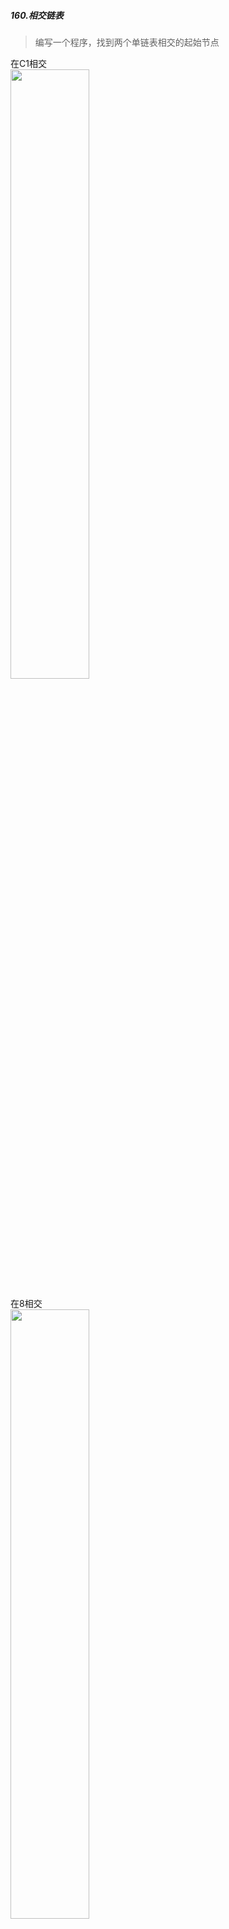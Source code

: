 ##### 160.相交链表
> 编写一个程序，找到两个单链表相交的起始节点

在C1相交    
<img src="https://assets.leetcode-cn.com/aliyun-lc-upload/uploads/2018/12/14/160_statement.png" width = "50%" height = "50%" alt="" align=center />

在8相交  
<img src="https://assets.leetcode-cn.com/aliyun-lc-upload/uploads/2018/12/14/160_example_1.png" width = "50%" height = "50%" alt="" align=center />

不相交  
<img src="https://assets.leetcode-cn.com/aliyun-lc-upload/uploads/2018/12/14/160_example_3.png" width = "30%" height = "30%" alt="" align=center />

***
##### 解法一：双指针
> 思路：遍历两个链表，求出长度差diff，然后用两个指针指向两个链表，长的链表先走diff，然后二者同时走，相等时返回
```c++
/**
 * Definition for singly-linked list.
 * struct ListNode {
 *     int val;
 *     ListNode *next;
 *     ListNode(int x) : val(x), next(NULL) {}
 * };
 */
class Solution {
public:
    ListNode *getIntersectionNode(ListNode *headA, ListNode *headB) {
        int a_len = 0,b_len = 0;
        auto A = headA,B=headB;
        while(A){
            ++a_len;
            A=A->next;
        }
        while(B){
            ++b_len;
            B=B->next;
        }
        int distance = abs(b_len-a_len);
        auto longList = a_len>b_len?headA:headB;
        auto shortList = a_len>b_len?headB:headA;
        for(int i=0;i<distance;i++)
            longList = longList->next;
        while(longList!=shortList){
            longList=longList->next;
            shortList=shortList->next;
        }
        return longList;
    }
};
```
##### 解法二：双指针
> 思路：两个指针指向两个链表，同时走，当其中一个指针走完后，移动到另一个链表的头部，若在某时刻相遇，则说明PA/PB为相交节点
> 这样为什么可行？很简单，因为链表A的长度+链表B的长度等于链表B的长度+链表A的长度，因此二者肯定同时到达终点（不管是null还是确实有终点）
> 同时到达终点意味者如果有交点的话也会同时到达交点（因为交点之后的部分就是两个链表共享的）
```c++
class Solution{
    public:
        ListNode* getIntersectionNode(ListNode* headA,ListNode* headB) {
            auto *pa = headA,*pb = headB;
            if(!pa||!pb)    
                return nullptr;
            while(pa!=pb){
                pa = pa == nullptr? headB : pa->next;
                pb = pb == nullptr? headA : pb->next;
            }
            return pa;
        }
};
```





